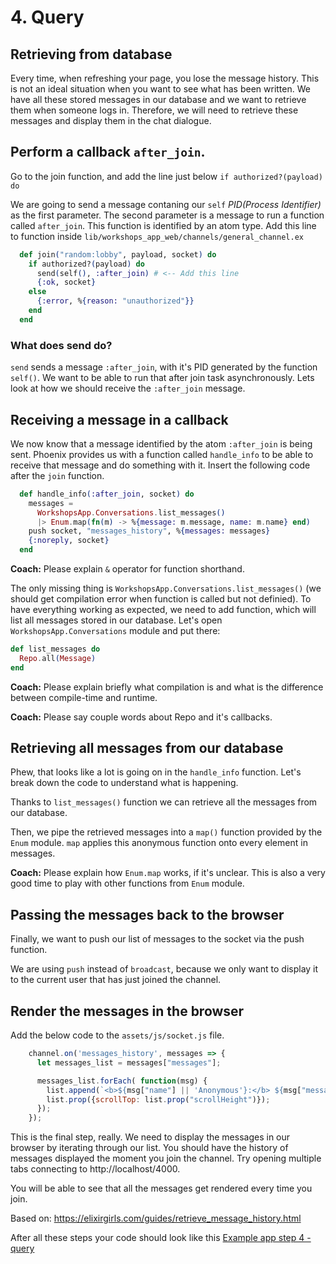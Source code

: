 # 4. Query

## Retrieving from database

Every time, when refreshing your page, you lose the message history. This is not an ideal situation when you want to see what has been written. We have all these stored messages in our database and we want to retrieve them when someone logs in. Therefore, we will need to retrieve these messages and display them in the chat dialogue.

## Perform a callback `after_join`.
Go to the join function, and add the line just below `if authorized?(payload) do`

We are going to send a message contaning our `self` *PID(Process Identifier)* as the first parameter. The second parameter is a message to run a function called `after_join`. This function is identified by an atom type.
Add this line to function inside `lib/workshops_app_web/channels/general_channel.ex`

```elixir
  def join("random:lobby", payload, socket) do
    if authorized?(payload) do
      send(self(), :after_join) # <-- Add this line
      {:ok, socket}
    else
      {:error, %{reason: "unauthorized"}}
    end
  end
```

### What does send do?
`send` sends a message `:after_join`, with it's PID generated by the function `self()`. We want to be able to run that after join task asynchronously. Lets look at how we should receive the `:after_join` message.

## Receiving a message in a callback
We now know that a message identified by the atom `:after_join` is being sent. Phoenix provides us with a function called `handle_info` to be able to receive that message and do something with it. Insert the following code after the `join` function.

```elixir
  def handle_info(:after_join, socket) do
    messages =
      WorkshopsApp.Conversations.list_messages()
      |> Enum.map(fn(m) -> %{message: m.message, name: m.name} end)
    push socket, "messages_history", %{messages: messages}
    {:noreply, socket}
  end
```

**Coach:** Please explain `&` operator for function shorthand.

The only missing thing is `WorkshopsApp.Conversations.list_messages()` (we should get compilation error when function is called but not definied). To have everything working as expected, we need to add function, which will list all messages stored in our database. Let's open `WorkshopsApp.Conversations` module and put there:

```elixir
def list_messages do
  Repo.all(Message)
end

```

**Coach:** Please explain briefly what compilation is and what is the difference between compile-time and runtime.

**Coach:** Please say couple words about Repo and it's callbacks. 

## Retrieving all messages from our database
Phew, that looks like a lot is going on in the `handle_info` function. Let's break down the code to understand what is happening.

Thanks to `list_messages()` function we can retrieve all the messages from our database.

Then, we pipe the retrieved messages into a `map()` function provided by the `Enum` module. `map` applies this anonymous function onto every element in messages.

**Coach:** Please explain how `Enum.map` works, if it's unclear. This is also a very good time to play with other functions from `Enum` module.

## Passing the messages back to the browser
Finally, we want to push our list of messages to the socket via the push function.

We are using `push` instead of `broadcast`, because we only want to display it to the current user that has just joined the channel.

## Render the messages in the browser
Add the below code to the `assets/js/socket.js` file.

```javascript
    channel.on('messages_history', messages => {
      let messages_list = messages["messages"];

      messages_list.forEach( function(msg) {
        list.append(`<b>${msg["name"] || 'Anonymous'}:</b> ${msg["message"]}<br>`);
        list.prop({scrollTop: list.prop("scrollHeight")});
      });
    });
```

This is the final step, really. We need to display the messages in our browser by iterating through our list. You should have the history of messages displayed the moment you join the channel. Try opening multiple tabs connecting to http://localhost/4000.

You will be able to see that all the messages get rendered every time you join.

Based on: https://elixirgirls.com/guides/retrieve_message_history.html

After all these steps your code should look like this [Example app step 4 - query](https://github.com/Taste-Elixir/workshops-app/tree/4-query)